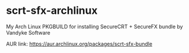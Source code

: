 # scrt-sfx-archlinux
My Arch Linux PKGBUILD for installing SecureCRT + SecureFX bundle by Vandyke Software

AUR link:
https://aur.archlinux.org/packages/scrt-sfx-bundle
